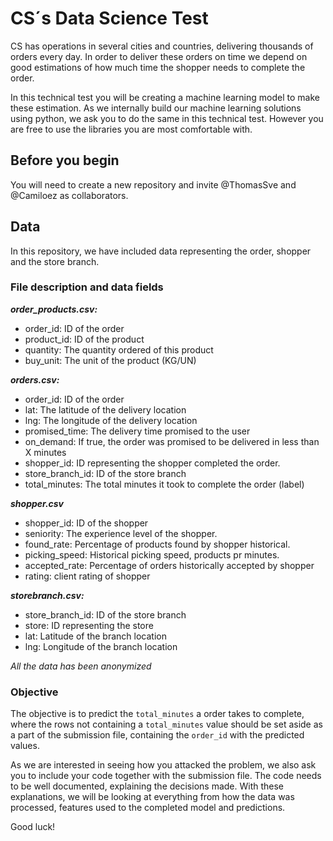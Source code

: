 # CS´s Data Science Test

CS has operations in several cities and countries, delivering thousands of orders every day. In order to deliver these orders on time we depend on good estimations of how much time the shopper needs to complete the order.

In this technical test you will be creating a machine learning model to make these estimation. As we internally build our machine learning solutions using python, we ask you to do the same in this technical test. However you are free to use the libraries you are most comfortable with.

## Before you begin ##
You will need to create a new repository and invite @ThomasSve and @Camiloez as collaborators.

## Data

In this repository, we have included data representing the order, shopper and the store branch. 

### File description and data fields
***order_products.csv:***
- order_id: ID of the order
- product_id: ID of the product
- quantity: The quantity ordered of this product
- buy_unit: The unit of the product (KG/UN)

***orders.csv:***
- order_id: ID of the order
- lat: The latitude of the delivery location
- lng: The longitude of the delivery location
- promised_time: The delivery time promised to the user
- on_demand: If true, the order was promised to be delivered in less than X minutes
- shopper_id: ID representing the shopper completed the order.
- store_branch_id: ID of the store branch
- total_minutes: The total minutes it took to complete the order (label)

***shopper.csv***
- shopper_id: ID of the shopper
- seniority: The experience level of the shopper.
- found_rate: Percentage of products found by shopper historical.
- picking_speed: Historical picking speed, products pr minutes.
- accepted_rate: Percentage of orders historically accepted by shopper
- rating: client rating of shopper

***storebranch.csv:***
- store_branch_id: ID of the store branch
- store: ID representing the store
- lat: Latitude of the branch location
- lng: Longitude of the branch location

*All the data has been anonymized*

### Objective

The objective is to predict the `total_minutes` a order takes to complete, where the rows not containing a `total_minutes` value should be set aside as a part of the submission file, containing the `order_id` with the predicted values. 

As we are interested in seeing how you attacked the problem, we also ask you to include your code together with the submission file. The code needs to be well documented, explaining the decisions made. With these explanations, we will be looking at everything from how the data was processed, features used to the completed model and predictions. 

Good luck!
